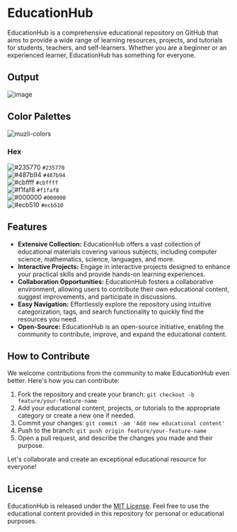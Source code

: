 # EducationHub

EducationHub is a comprehensive educational repository on GitHub that aims to provide a wide range of learning resources, projects, and tutorials for students, teachers, and self-learners. Whether you are a beginner or an experienced learner, EducationHub has something for everyone.
## Output
![image](https://github.com/ahkamboh/EducationHub/assets/123060177/49754435-258d-4d2f-9c23-edf03d7e1015)
## Color Palettes
![muzli-colors](https://github.com/ahkamboh/EducationHub/assets/123060177/7f5ef3f4-a8b2-4ad8-bece-a4d2ef1db3f5)
### Hex
![#235770](https://placehold.co/15x15/235770/235770.png) `#235770`<br>
![#487b94](https://placehold.co/15x15/487b94/487b94.png) `#487b94`<br>
![#cbffff](https://placehold.co/15x15/cbffff/cbffff.png) `#cbffff`<br>
![#f1faf8](https://placehold.co/15x15/f1faf8/f1faf8.png) `#f1faf8`<br>
![#000000](https://placehold.co/15x15/000000/000000.png) `#000000`<br>
![#ecb510](https://placehold.co/15x15/ecb510/ecb510.png) `#ecb510`<br>
## Features

- **Extensive Collection:** EducationHub offers a vast collection of educational materials covering various subjects, including computer science, mathematics, science, languages, and more.
- **Interactive Projects:** Engage in interactive projects designed to enhance your practical skills and provide hands-on learning experiences.
- **Collaboration Opportunities:** EducationHub fosters a collaborative environment, allowing users to contribute their own educational content, suggest improvements, and participate in discussions.
- **Easy Navigation:** Effortlessly explore the repository using intuitive categorization, tags, and search functionality to quickly find the resources you need.
- **Open-Source:** EducationHub is an open-source initiative, enabling the community to contribute, improve, and expand the educational content.

## How to Contribute

We welcome contributions from the community to make EducationHub even better. Here's how you can contribute:

1. Fork the repository and create your branch: `git checkout -b feature/your-feature-name`
2. Add your educational content, projects, or tutorials to the appropriate category or create a new one if needed.
3. Commit your changes: `git commit -am 'Add new educational content'`
4. Push to the branch: `git push origin feature/your-feature-name`
5. Open a pull request, and describe the changes you made and their purpose.

Let's collaborate and create an exceptional educational resource for everyone!

## License

EducationHub is released under the [MIT License](LICENSE). Feel free to use the educational content provided in this repository for personal or educational purposes.
